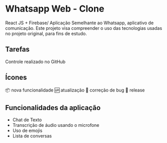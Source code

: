# Whatsapp Web - Clone
React JS + Firebase/ Aplicação Semelhante ao Whatsapp, aplicativo de comunicação. Este projeto visa compreender o uso das tecnologias usadas no projeto original, para fins de estudo.

## Tarefas
Controle realizado no GitHub

## Ícones
📦 nova funcionalidade
🆙 atualização
🐞 correção de bug
🏁 release

## Funcionalidades da aplicação
* Chat de Texto
* Transcrição de áudio usando o microfone
* Uso de emojis
* Lista de conversas
